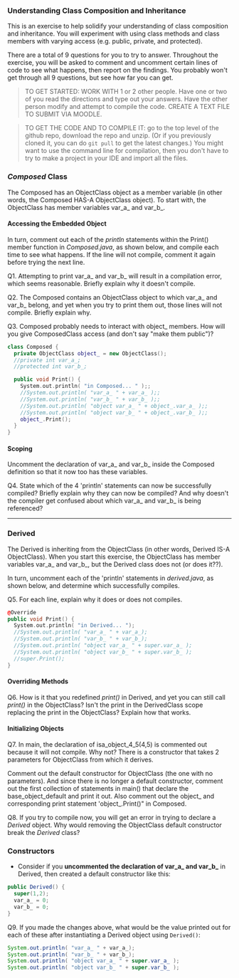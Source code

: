 ### Understanding Class Composition and Inheritance

This is an exercise to help solidify your understanding of class composition and inheritance. You will experiment with using class methods and class members with varying access (e.g. public, private, and protected).

There are a total of 9 questions for you to try to answer. Throughout the exercise, you will be asked to comment and uncomment certain lines of code to see what happens, then report on the findings. You probably won't get through all 9 questions, but see how far you can get.

> TO GET STARTED: WORK WITH 1 or 2 other people. Have one or two of you read the directions and type out your answers. Have the other person modify and attempt to compile the code. CREATE A TEXT FILE TO SUBMIT VIA MOODLE.

> TO GET THE CODE AND TO COMPILE IT: go to the top level of the github repo, download the repo and unzip. (Or if you previously cloned it, you can do `git pull` to get the latest changes.) You might want to use the command line for compilation, then you don't have to try to make a project in your IDE and import all the files.

### _Composed_ Class

The Composed has an ObjectClass object as a member variable (in other words, the Composed HAS-A ObjectClass object). To start with, the ObjectClass has member variables var_a_ and var_b_.

#### Accessing the Embedded Object

In turn, comment out each of the _println_ statements within the Print() member function in _Composed.java_, as shown below, and compile each time to see what happens. If the line will not compile, comment it again before trying the next line.

Q1. Attempting to print var_a_ and var_b_ will result in a compilation error, which seems reasonable. Briefly explain why it doesn't compile.

Q2. The Composed contains an ObjectClass object to which var_a_ and var_b_ belong, and yet when you try to print them out, those lines will not compile. Briefly explain why.

Q3. Composed probably needs to interact with object_ members. How will you give ComposedClass access (and don't say "make them public")?

```C++
class Composed {
  private ObjectClass object_ = new ObjectClass();
  //private int var_a_;
  //protected int var_b_;

  public void Print() {
    System.out.println( "in Composed... " );;
    //System.out.println( "var_a_ " + var_a_ );;
    //System.out.println( "var_b_ " + var_b_ );;
    //System.out.println( "object var_a_ " + object_.var_a_ );;
    //System.out.println( "object var_b_ " + object_.var_b_ );;
    object_.Print();
  }
}
```

#### Scoping

Uncomment the declaration of var_a_ and var_b_ inside the Composed definition so that it now too has these variables.

Q4. State which of the 4 'println' statements can now be successfully compiled? Briefly explain why they can now be compiled? And why doesn't the compiler get confused about which var_a_ and var_b_ is being referenced?

<hr>

### Derived

The Derived is inheriting from the ObjectClass (in other words, Derived IS-A ObjectClass). When you start this exercise, the ObjectClass has member variables var_a_ and var_b_, but the Derived class does not (or does it??).

In turn, uncomment each of the 'println' statements in _derived.java_, as shown below, and determine which successfully compiles.

Q5. For each line, explain why it does or does not compiles.


```C++
@Override
public void Print() {
  System.out.println( "in Derived... ");
  //System.out.println( "var_a_ " + var_a_);
  //System.out.println( "var_b_ " + var_b_);
  //System.out.println( "object var_a_ " + super.var_a_ );
  //System.out.println( "object var_b_ " + super.var_b_ );
  //super.Print();
}
```

#### Overriding Methods

Q6. How is it that you redefined _print()_ in Derived, and yet you can still call _print()_ in the ObjectClass? Isn't the print in the DerivedClass scope replacing the print in the ObjectClass? Explain how that works.


#### Initializing Objects

Q7. In main, the declaration of isa_object_4_5(4,5) is commented out because it will not compile. Why not? There is a constructor that takes 2 parameters for ObjectClass from which it derives.

Comment out the default constructor for ObjectClass (the one with no parameters). And since there is no longer a default constructor, comment out the first collection of statements in main() that declare the base_object_default and print it out. Also comment out the object_ and corresponding print statement 'object_.Print()" in Composed.

Q8. If you try to compile now, you will get an error in trying to declare a _Derived_ object. Why would removing the ObjectClass default constructor break the _Derived_ class?

### Constructors

- Consider if you **uncommented the declaration of var_a_ and var_b_** in Derived, then created a default constructor like this:

```java
public Derived() {
  super(1,2);
  var_a_ = 0;
  var_b_ = 0;
}
```

Q9. If you made the changes above, what would be the value printed out for each of these after instantiating a Derived object using `Derived()`:

```java
System.out.println( "var_a_ " + var_a_);
System.out.println( "var_b_ " + var_b_);
System.out.println( "object var_a_ " + super.var_a_ );
System.out.println( "object var_b_ " + super.var_b_ );
```

